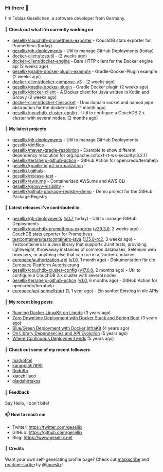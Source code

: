 ### Hi there 👋

I'm Tobias Gesellchen, a software developer from Germany.

#### 👷 Check out what I'm currently working on

- [gesellix/couchdb-prometheus-exporter](https://github.com/gesellix/couchdb-prometheus-exporter) - CouchDB stats exporter for Prometheus (today)
- [gesellix/gh-deployments](https://github.com/gesellix/gh-deployments) - Util to manage GitHub Deployments (today)
- [docker-client/testutil](https://github.com/docker-client/testutil) -  (2 weeks ago)
- [docker-client/docker-engine](https://github.com/docker-client/docker-engine) - Bare HTTP client for the Docker engine api (2 weeks ago)
- [gesellix/gradle-docker-plugin-example](https://github.com/gesellix/gradle-docker-plugin-example) - Gradle-Docker-Plugin example (2 weeks ago)
- [docker-client/docker-compose-v3](https://github.com/docker-client/docker-compose-v3) -  (2 weeks ago)
- [gesellix/gradle-docker-plugin](https://github.com/gesellix/gradle-docker-plugin) - Gradle Docker plugin (2 weeks ago)
- [gesellix/docker-client](https://github.com/gesellix/docker-client) - A Docker client for Java written in Kotlin and Groovy (2 weeks ago)
- [docker-client/docker-filesocket](https://github.com/docker-client/docker-filesocket) - Unix domain socket and named pipe abstraction for the docker-client (1 month ago)
- [gesellix/couchdb-cluster-config](https://github.com/gesellix/couchdb-cluster-config) - Util to configure a CouchDB 2.x cluster with several nodes. (2 months ago)

#### 🌱 My latest projects

- [gesellix/gh-deployments](https://github.com/gesellix/gh-deployments) - Util to manage GitHub Deployments
- [gesellix/dotfiles](https://github.com/gesellix/dotfiles) - 
- [gesellix/maven-gradle-resolution](https://github.com/gesellix/maven-gradle-resolution) - Example to show different dependency resolution for org.apache.cxf:cxf-rt-ws-security:3.2.11
- [gesellix/terrahelp-github-action](https://github.com/gesellix/terrahelp-github-action) - GitHub Action for opencredo/terrahelp
- [gesellix/gradle-input-normalization](https://github.com/gesellix/gradle-input-normalization) - 
- [gesellix/.github](https://github.com/gesellix/.github) - 
- [gesellix/release-test](https://github.com/gesellix/release-test) - 
- [gesellix/awsume](https://github.com/gesellix/awsume) - Containerized AWSume and AWS CLI
- [gesellix/groovy-visibility](https://github.com/gesellix/groovy-visibility) - 
- [gesellix/github-package-registry-demo](https://github.com/gesellix/github-package-registry-demo) - Demo project for the GitHub Package Registry

#### 🔭 Latest releases I've contributed to

- [gesellix/gh-deployments](https://github.com/gesellix/gh-deployments) ([v0.7](https://github.com/gesellix/gh-deployments/releases/tag/v0.7), today) - Util to manage GitHub Deployments
- [gesellix/couchdb-prometheus-exporter](https://github.com/gesellix/couchdb-prometheus-exporter) ([v29.3.0](https://github.com/gesellix/couchdb-prometheus-exporter/releases/tag/v29.3.0), 2 weeks ago) - CouchDB stats exporter for Prometheus
- [testcontainers/testcontainers-java](https://github.com/testcontainers/testcontainers-java) ([1.15.0-rc2](https://github.com/testcontainers/testcontainers-java/releases/tag/1.15.0-rc2), 3 weeks ago) - Testcontainers is a Java library that supports JUnit tests, providing lightweight, throwaway instances of common databases, Selenium web browsers, or anything else that can run in a Docker container.
- [europace/authorization-api](https://github.com/europace/authorization-api) ([v1.0](https://github.com/europace/authorization-api/releases/tag/v1.0), 1 month ago) - Dokumentation für die Europace Plattform Autorisierung
- [gesellix/couchdb-cluster-config](https://github.com/gesellix/couchdb-cluster-config) ([v17.0.0](https://github.com/gesellix/couchdb-cluster-config/releases/tag/v17.0.0), 2 months ago) - Util to configure a CouchDB 2.x cluster with several nodes.
- [gesellix/terrahelp-github-action](https://github.com/gesellix/terrahelp-github-action) ([v1.0](https://github.com/gesellix/terrahelp-github-action/releases/tag/v1.0), 6 months ago) - GitHub Action for opencredo/terrahelp
- [europace/api-schnellstart](https://github.com/europace/api-schnellstart) ([1](https://github.com/europace/api-schnellstart/releases/tag/1), 1 year ago) - Ein sanfter Einstieg in die APIs

#### 📜 My recent blog posts

- [Running Docker LinuxKit on Linode](https://www.gesellix.net/post/running-docker-linuxkit-on-linode/) (3 years ago)
- [Zero Downtime Deployment with Docker Stack and Spring Boot](https://www.gesellix.net/post/zero-downtime-deployment-with-docker-stack-and-spring-boot/) (3 years ago)
- [Blue/Green Deployment with Docker InfraKit](https://www.gesellix.net/post/blue-green-deployment-with-docker-infrakit/) (4 years ago)
- [On Library Dependencies and API Evolution](https://www.gesellix.net/post/choosing-a-library/) (5 years ago)
- [Where Continuous Deployment ends](https://www.gesellix.net/post/where-continuous-deployment-ends/) (5 years ago)



#### 👯 Check out some of my recent followers

- [markotitel](https://github.com/markotitel)
- [karuppiah7890](https://github.com/karuppiah7890)
- [Rodri9o](https://github.com/Rodri9o)
- [xiaozhiliaoo](https://github.com/xiaozhiliaoo)
- [plaidshirtakos](https://github.com/plaidshirtakos)

#### 💬 Feedback

Say Hello, I don't bite!

#### 📫 How to reach me

- Twitter: https://twitter.com/gesellix
- GitHub: https://github.com/gesellix
- Blog: https://www.gesellix.net

#### 🙇 Credits

Want your own self-generating profile page? Check out [markscribe](https://github.com/muesli/markscribe)
and [readme-scribe](https://github.com/muesli/readme-scribe) by [@mueslix](https://twitter.com/mueslix)!
